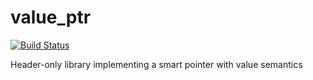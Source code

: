 # value_ptr

[![Build Status](https://travis-ci.org/Baltoli/value_ptr.svg?branch=master)](https://travis-ci.org/Baltoli/value_ptr)

Header-only library implementing a smart pointer with value semantics
